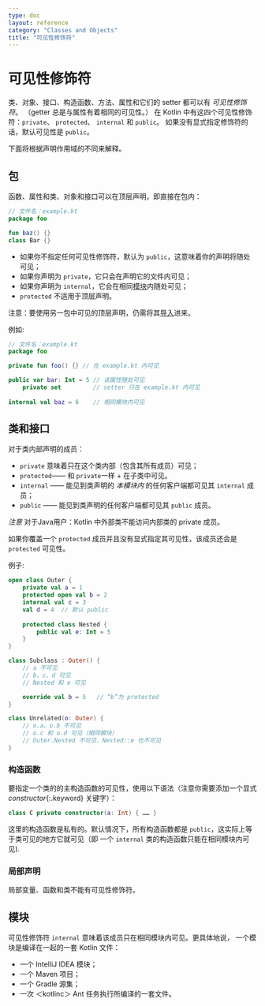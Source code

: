```yaml
---
type: doc
layout: reference
category: "Classes and Objects"
title: "可见性修饰符"
---
```


# 可见性修饰符

类、对象、接口、构造函数、方法、属性和它们的 setter 都可以有 _可见性修饰符_。
（getter 总是与属性有着相同的可见性。）
在 Kotlin 中有这四个可见性修饰符：`private`、 `protected`、 `internal` 和 `public`。
如果没有显式指定修饰符的话，默认可见性是 `public`。

下面将根据声明作用域的不同来解释。

## 包

函数、属性和类、对象和接口可以在顶层声明，即直接在包内：

``` kotlin
// 文件名：example.kt
package foo

fun baz() {}
class Bar {}
```

*  如果你不指定任何可见性修饰符，默认为 `public`，这意味着你的声明<!--
-->将随处可见；
* 如果你声明为 `private`，它只会在声明它的文件内可见；
* 如果你声明为 `internal`，它会在相同[模块](#模块)内随处可见；
* `protected` 不适用于顶层声明。

注意：要使用另一包中可见的顶层声明，仍需将其[导入](packages.html#导入)进来。

例如:

``` kotlin
// 文件名：example.kt
package foo

private fun foo() {} // 在 example.kt 内可见

public var bar: Int = 5 // 该属性随处可见
    private set         // setter 只在 example.kt 内可见
    
internal val baz = 6    // 相同模块内可见
```

## 类和接口

对于类内部声明的成员：

* `private` 意味着只在这个类内部（包含其所有成员）可见；
* `protected`—— 和 `private`一样 + 在子类中可见。
* `internal` —— 能见到类声明的 *本模块内* 的任何客户端都可见其 `internal` 成员；
* `public` ——  能见到类声明的任何客户端都可见其 `public` 成员。

*注意* 对于Java用户：Kotlin 中外部类不能访问内部类的 private 成员。

如果你覆盖一个 `protected` 成员并且没有显式指定其可见性，该成员还会是 `protected` 可见性。

例子:

``` kotlin
open class Outer {
    private val a = 1
    protected open val b = 2
    internal val c = 3
    val d = 4  // 默认 public
    
    protected class Nested {
        public val e: Int = 5
    }
}

class Subclass : Outer() {
    // a 不可见
    // b、c、d 可见
    // Nested 和 e 可见

    override val b = 5   // “b”为 protected
}

class Unrelated(o: Outer) {
    // o.a、o.b 不可见
    // o.c 和 o.d 可见（相同模块）
    // Outer.Nested 不可见，Nested::e 也不可见
}
```

### 构造函数

要指定一个类的的主构造函数的可见性，使用以下语法（注意你需要添加一个<!--
-->显式 *constructor*{:.keyword} 关键字）：

``` kotlin
class C private constructor(a: Int) { …… }
```

这里的构造函数是私有的。默认情况下，所有构造函数都是 `public`，这实际上<!--
-->等于类可见的地方它就可见（即 一个 `internal` 类的构造函数只能<!--
-->在相同模块内可见).

### 局部声明

局部变量、函数和类不能有可见性修饰符。


## 模块

可见性修饰符 `internal` 意味着该成员只在相同模块内可见。更具体地说，
一个模块是编译在一起的一套 Kotlin 文件：

  * 一个 IntelliJ IDEA 模块；
  * 一个 Maven 项目；
  * 一个 Gradle 源集；
  * 一次 ＜kotlinc＞ Ant 任务执行所编译的一套文件。
